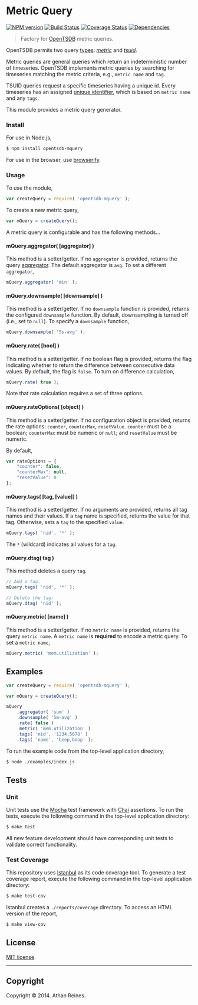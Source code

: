Metric Query
============
[![NPM version][npm-image]][npm-url] [![Build Status][travis-image]][travis-url] [![Coverage Status][coveralls-image]][coveralls-url] [![Dependencies][dependencies-image]][dependencies-url]

> Factory for [OpenTSDB](http://opentsdb.net) metric queries.

OpenTSDB permits two query [types](/docs/build/html/api_http/query/index.html): _[metric](https://github.com/opentsdb-js/mquery)_ and _[tsuid](https://github.com/opentsdb-js/tquery)_.

Metric queries are general queries which return an indeterministic number of timeseries. OpenTSDB implements metric queries by searching for timeseries matching the metric criteria, e.g., `metric name` and `tag`.

TSUID queries request a specific timeseries having a unique id. Every timeseries has an assigned [unique identifier](http://opentsdb.net/docs/build/html/user_guide/backends/hbase.html#uid-table-schema), which is based on `metric name` and any `tags`.

This module provides a metric query generator.



### Install

For use in Node.js,

``` bash
$ npm install opentsdb-mquery
```

For use in the browser, use [browserify](https://github.com/substack/node-browserify).


### Usage

To use the module,

``` javascript
var createQuery = require( 'opentsdb-mquery' );
```

To create a new metric query,

``` javascript
var mQuery = createQuery();
```

A metric query is configurable and has the following methods...


#### mQuery.aggregator( [aggregator] )

This method is a setter/getter. If no `aggregator` is provided, returns the query [aggregator](http://opentsdb.net/docs/build/html/api_http/aggregators.html). The default aggregator is `avg`. To set a different `aggregator`,

``` javascript
mQuery.aggregator( 'min' );
```


#### mQuery.downsample( [downsample] )

This method is a setter/getter. If no `downsample` function is provided, returns the configured `downsample` function. By default, downsampling is turned off (i.e., set to `null`). To specify a `downsample` function,

``` javascript
mQuery.downsample( '5s-avg' );
```


#### mQuery.rate( [bool] )

This method is a setter/getter. If no boolean flag is provided, returns the flag indicating whether to return the difference between consecutive data values. By default, the flag is `false`. To turn on difference calculation,

``` javascript
mQuery.rate( true );
```

Note that rate calculation requires a set of three options.



#### mQuery.rateOptions( [object] )

This method is a setter/getter. If no configuration object is provided, returns the rate options: `counter`, `counterMax`, `resetValue`. `counter` must be a boolean; `counterMax` must be numeric or `null`; and `resetValue` must be numeric.

By default,

``` javascript
var rateOptions = {
	"counter": false,
	"counterMax": null,
	"resetValue": 0
};
```


#### mQuery.tags( [tag, [value]] )

This method is a setter/getter. If no arguments are provided, returns all tag names and their values. If a `tag` name is specified, returns the value for that tag. Otherwise, sets a `tag` to the specified `value`.

``` javascript
mQuery.tags( 'nid', '*' );
```

The `*` (wildcard) indicates all values for a `tag`.



#### mQuery.dtag( tag )

This method deletes a query `tag`.

``` javascript
// Add a tag:
mQuery.tags( 'nid', '*' );

// Delete the tag:
mQuery.dtag( 'nid' );
```


#### mQuery.metric( [name] )

This method is a setter/getter. If no `metric name` is provided, returns the query `metric name`. A `metric name` is __required__ to encode a metric query. To set a `metric name`,

``` javascript
mQuery.metric( 'mem.utilization' );
```


## Examples

``` javascript
var createQuery = require( 'opentsdb-mquery' );

var mQuery = createQuery();

mQuery
	.aggregator( 'sum' )
	.downsample( '5m-avg' )
	.rate( false )
	.metric( 'mem.utilization' )
	.tags( 'nid', '1234,5678' )
	.tags( 'name', 'beep,boop' );
```

To run the example code from the top-level application directory,

``` bash
$ node ./examples/index.js
```



## Tests

### Unit

Unit tests use the [Mocha](http://visionmedia.github.io/mocha) test framework with [Chai](http://chaijs.com) assertions. To run the tests, execute the following command in the top-level application directory:

``` bash
$ make test
```

All new feature development should have corresponding unit tests to validate correct functionality.


### Test Coverage

This repository uses [Istanbul](https://github.com/gotwarlost/istanbul) as its code coverage tool. To generate a test coverage report, execute the following command in the top-level application directory:

``` bash
$ make test-cov
```

Istanbul creates a `./reports/coverage` directory. To access an HTML version of the report,

``` bash
$ make view-cov
```


## License

[MIT license](http://opensource.org/licenses/MIT). 


---
## Copyright

Copyright &copy; 2014. Athan Reines.


[npm-image]: http://img.shields.io/npm/v/opentsdb-mquery.svg
[npm-url]: https://npmjs.org/package/opentsdb-mquery

[travis-image]: http://img.shields.io/travis/opentsdb-js/mquery/master.svg
[travis-url]: https://travis-ci.org/opentsdb-js/mquery

[coveralls-image]: https://img.shields.io/coveralls/opentsdb-js/mquery/master.svg
[coveralls-url]: https://coveralls.io/r/opentsdb-js/mquery?branch=master

[dependencies-image]: http://img.shields.io/david/opentsdb-js/mquery.svg
[dependencies-url]: https://david-dm.org/opentsdb-js/mquery

[dev-dependencies-image]: http://img.shields.io/david/dev/opentsdb-js/mquery.svg
[dev-dependencies-url]: https://david-dm.org/dev/opentsdb-js/mquery

[github-issues-image]: http://img.shields.io/github/issues/opentsdb-js/mquery.svg
[github-issues-url]: https://github.com/opentsdb-js/mquery/issues